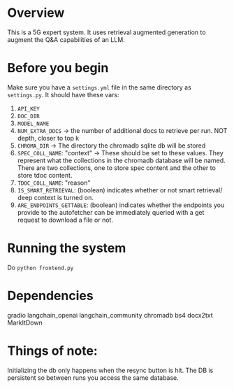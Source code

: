 # Overview
This is a 5G expert system. It uses retrieval augmented generation to augment the Q&A capabilities of an LLM. 


# Before you begin
Make sure you have a `settings.yml` file in the same directory as `settings.py`.
It should have these vars:
1. `API_KEY`
2. `DOC_DIR`
3. `MODEL_NAME`
4. `NUM_EXTRA_DOCS` -> the number of additional docs to retrieve per run. NOT depth, closer to top k
5. `CHROMA_DIR` -> The directory the chromadb sqlite db will be stored
6. `SPEC_COLL_NAME`: "context" -> These should be set to these values. They represent what the collections in the chromadb database will be named. There are two collections, one to store spec content and the other to store tdoc content.
7. `TDOC_COLL_NAME`: "reason"
8. `IS_SMART_RETRIEVAL`: (boolean) indicates whether or not smart retrieval/ deep context is turned on.
9. `ARE_ENDPOINTS_GETTABLE`: (boolean) indicates whether the endpoints you provide to the autofetcher can be immediately queried with a get request to download a file or not.


# Running the system
Do `python frontend.py`


# Dependencies
gradio
langchain_openai
langchain_community
chromadb
bs4
docx2txt
MarkItDown

# Things of note:
Initializing the db only happens when the resync button is hit. 
The DB is persistent so between runs you access the same database.